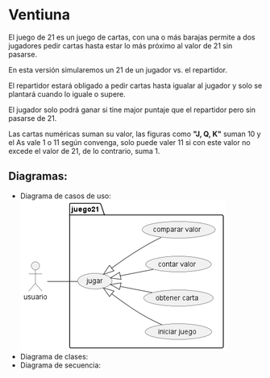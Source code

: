 # Ventiuna
El juego de 21 es un juego de cartas, con una o más barajas permite a dos jugadores pedir cartas hasta estar lo más próximo al valor de 21 sin pasarse.

En esta versión simularemos un 21 de un jugador vs. el repartidor.

El repartidor estará obligado a pedir cartas hasta igualar al jugador y solo se plantará cuando lo iguale o supere.

El jugador solo podrá ganar si tine major puntaje que el repartidor pero sin pasarse de 21.

Las cartas numéricas suman su valor, las figuras como __"J, Q, K"__ suman 10 y el As vale 1 o 11 según convenga, solo puede valer 11 si con este valor no excede el valor de 21, de lo contrario, suma 1.

## Diagramas:

- Diagrama de casos de uso:
![Casos de uso](out/diagramas/casos_de_uso/casos_de_uso.png)
- Diagrama de clases:
- Diagrama de secuencia: